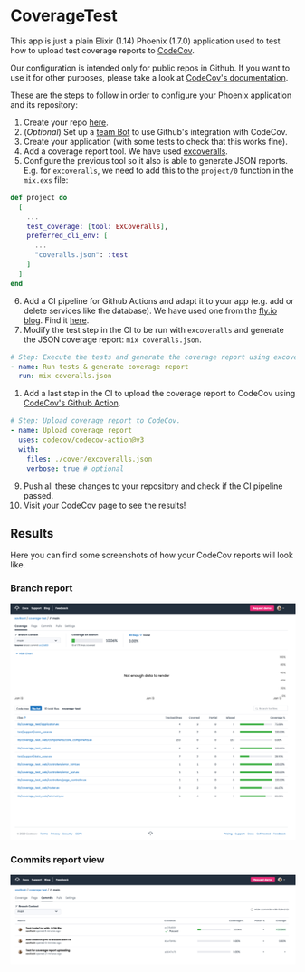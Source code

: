 # CoverageTest

This app is just a plain Elixir (1.14) Phoenix (1.7.0) application used to test how to upload test coverage reports
to [CodeCov](https://about.codecov.io/).

Our configuration is intended only for public repos in Github. If you want to use it for other purposes, please take 
a look at [CodeCov's documentation](https://docs.codecov.com/docs).

These are the steps to follow in order to configure your Phoenix application and its repository:

1. Create your repo [here](https://github.com/new).
2. (_Optional_) Set up a [team Bot](https://docs.codecov.com/docs/team-bot) to use Github's integration with CodeCov.
3. Create your application (with some tests to check that this works fine).
4. Add a coverage report tool. We have used [excoveralls](https://hexdocs.pm/excoveralls/readme.html).
5. Configure the previous tool so it also is able to generate JSON reports. E.g. for `excoveralls`, we need to add this to the `project/0` function in the `mix.exs` file:

```Elixir
def project do
  [
    ...
    test_coverage: [tool: ExCoveralls],
    preferred_cli_env: [
      ...
      "coveralls.json": :test
    ]
  ]
end
```

6. Add a CI pipeline for Github Actions and adapt it to your app (e.g. add or delete services like the database). We have used one from the [fly.io blog](https://fly.io/phoenix-files/github-actions-for-elixir-ci/). Find it [here](.github/workflows/elixir.yaml).
7. Modify the test step in the CI to be run with `excoveralls` and generate the JSON coverage report: `mix coveralls.json`.

```yaml
# Step: Execute the tests and generate the coverage report using excoveralls.
- name: Run tests & generate coverage report
  run: mix coveralls.json
```

1. Add a last step in the CI to upload the coverage report to CodeCov using [CodeCov's Github Action](https://github.com/marketplace/actions/codecov).

```yaml
# Step: Upload coverage report to CodeCov.
- name: Upload coverage report
  uses: codecov/codecov-action@v3
  with:
    files: ./cover/excoveralls.json
    verbose: true # optional
```

9. Push all these changes to your repository and check if the CI pipeline passed.
10. Visit your CodeCov page to see the results!

## Results

Here you can find some screenshots of how your CodeCov reports will look like.

### Branch report
![Branch Report](docs/img/branch_report.png)

### Commits report view
![Commits report view](docs/img/commits_view.png)

